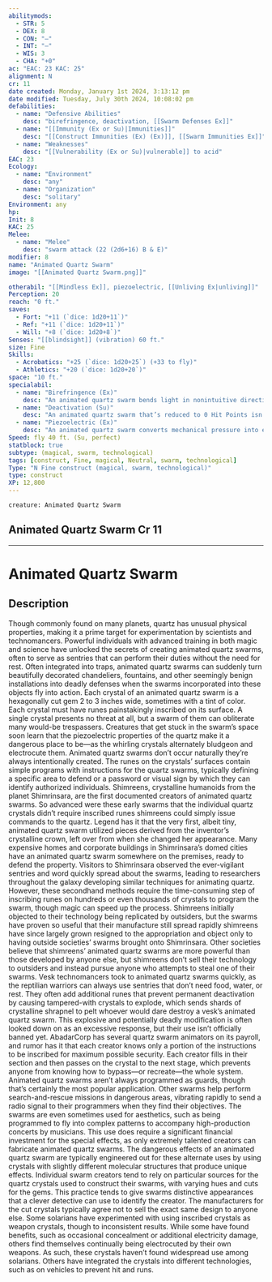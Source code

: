 ```yaml
---
abilitymods:
  - STR: 5
  - DEX: 8
  - CON: "—"
  - INT: "—"
  - WIS: 3
  - CHA: "+0"
ac: "EAC: 23 KAC: 25" 
alignment: N
cr: 11
date created: Monday, January 1st 2024, 3:13:12 pm
date modified: Tuesday, July 30th 2024, 10:08:02 pm
defabilities:
  - name: "Defensive Abilities"
    desc: "birefringence, deactivation, [[Swarm Defenses Ex]]"
  - name: "[[Immunity (Ex or Su)|Immunities]]"
    desc: "[[Construct Immunities (Ex) (Ex)]], [[Swarm Immunities Ex]]"
  - name: "Weaknesses"
    desc: "[[Vulnerability (Ex or Su)|vulnerable]] to acid"
EAC: 23
Ecology:
  - name: "Environment"
    desc: "any"
  - name: "Organization"
    desc: "solitary"
Environment: any
hp: 
Init: 8
KAC: 25
Melee:
  - name: "Melee"
    desc: "swarm attack (22 (2d6+16) B & E)"
modifier: 8
name: "Animated Quartz Swarm"
image: "[[Animated Quartz Swarm.png]]"

otherabil: "[[Mindless Ex]], piezoelectric, [[Unliving Ex|unliving]]"
Perception: 20
reach: "0 ft."
saves:
  - Fort: "+11 (`dice: 1d20+11`)"
  - Ref: "+11 (`dice: 1d20+11`)"
  - Will: "+8 (`dice: 1d20+8`)" 
Senses: "[[blindsight]] (vibration) 60 ft."
size: Fine
Skills:
  - Acrobatics: "+25 (`dice: 1d20+25`) (+33 to fly)"
  - Athletics: "+20 (`dice: 1d20+20`)" 
space: "10 ft."
specialabil:
  - name: "Birefringence (Ex)"
    desc: "An animated quartz swarm bends light in nonintuitive directions, making it hard to target. The animated quartz swarm has concealment against all attacks that use visual targeting, and its space also provides concealment."
  - name: "Deactivation (Su)"
    desc: "An animated quartz swarm that’s reduced to 0 Hit Points isn’t destroyed; instead, the gems’ runes are rendered inactive for 1d4 hours. It reactivates with full Hit Points. The only way to permanently destroy an animated quartz swarm is to smash each gem or deface each rune, a process that takes about an hour of work."
  - name: "Piezoelectric (Ex)"
    desc: "An animated quartz swarm converts mechanical pressure into electric potential and vice versa. When the animated quartz swarm takes bludgeoning, piercing, or slashing damage, it deals 2d6 electricity damage to each creature in or adjacent to its space. When the animated quartz swam takes electricity damage, it deals 2d6 bludgeoning damage to each creature in or adjacent to its space. In either case, each affected creature can attempt a DC 18 Reflex save to take half damage."
Speed: fly 40 ft. (Su, perfect) 
statblock: true
subtype: (magical, swarm, technological)
tags: [construct, Fine, magical, Neutral, swarm, technological]
Type: "N Fine construct (magical, swarm, technological)"
type: construct
XP: 12,800 
---
```


```statblock
creature: Animated Quartz Swarm
```

## Animated Quartz Swarm Cr 11

---

# Animated Quartz Swarm

## Description

Though commonly found on many planets, quartz has unusual physical properties, making it a prime target for experimentation by scientists and technomancers. Powerful individuals with advanced training in both magic and science have unlocked the secrets of creating animated quartz swarms, often to serve as sentries that can perform their duties without the need for rest. Often integrated into traps, animated quartz swarms can suddenly turn beautifully decorated chandeliers, fountains, and other seemingly benign installations into deadly defenses when the swarms incorporated into these objects fly into action.
Each crystal of an animated quartz swarm is a hexagonally cut gem 2 to 3 inches wide, sometimes with a tint of color. Each crystal must have runes painstakingly inscribed on its surface. A single crystal presents no threat at all, but a swarm of them can obliterate many would-be trespassers. Creatures that get stuck in the swarm’s space soon learn that the piezoelectric properties of the quartz make it a dangerous place to be—as the whirling crystals alternately bludgeon and electrocute them.
Animated quartz swarms don’t occur naturally
they’re always intentionally created. The runes on the crystals’ surfaces contain simple programs with instructions for the quartz swarms, typically defining a specific area to defend or a password or visual sign by which they can identify authorized individuals.
Shimreens, crystalline humanoids from the planet Shimrinsara, are the first documented creators of animated quartz swarms. So advanced were these early swarms that the individual quartz crystals didn’t require inscribed runes
shimreens could simply issue commands to the quartz. Legend has it that the very first, albeit tiny, animated quartz swarm utilized pieces derived from the inventor’s crystalline crown, left over from when she changed her appearance. Many expensive homes and corporate buildings in Shimrinsara’s domed cities have an animated quartz swarm somewhere on the premises, ready to defend the property. Visitors to Shimrinsara observed the ever-vigilant sentries and word quickly spread about the swarms, leading to researchers throughout the galaxy developing similar techniques for animating quartz. However, these secondhand methods require the time-consuming step of inscribing runes on hundreds or even thousands of crystals to program the swarm, though magic can speed up the process. Shimreens initially objected to their technology being replicated by outsiders, but the swarms have proven so useful that their manufacture still spread rapidly
shimreens have since largely grown resigned to the appropriation and object only to having outside societies’ swarms brought onto Shimrinsara. Other societies believe that shimreens’ animated quartz swarms are more powerful than those developed by anyone else, but shimreens don’t sell their technology to outsiders and instead pursue anyone who attempts to steal one of their swarms.
Vesk technomancers took to animated quartz swarms quickly, as the reptilian warriors can always use sentries that don’t need food, water, or rest. They often add additional runes that prevent permanent deactivation by causing tampered-with crystals to explode, which sends shards of crystalline shrapnel to pelt whoever would dare destroy a vesk’s animated quartz swarm. This explosive and potentially deadly modification is often looked down on as an excessive response, but their use isn’t officially banned yet. AbadarCorp has several quartz swarm animators on its payroll, and rumor has it that each creator knows only a portion of the instructions to be inscribed for maximum possible security. Each creator fills in their section and then passes on the crystal to the next stage, which prevents anyone from knowing how to bypass—or recreate—the whole system.
Animated quartz swarms aren’t always programmed as guards, though that’s certainly the most popular application. Other swarms help perform search-and-rescue missions in dangerous areas, vibrating rapidly to send a radio signal to their programmers when they find their objectives. The swarms are even sometimes used for aesthetics, such as being programmed to fly into complex patterns to accompany high-production concerts by musicians. This use does require a significant financial investment for the special effects, as only extremely talented creators can fabricate animated quartz swarms. The dangerous effects of an animated quartz swarm are typically engineered out for these alternate uses by using crystals with slightly different molecular structures that produce unique effects.
Individual swarm creators tend to rely on particular sources for the quartz crystals used to construct their swarms, with varying hues and cuts for the gems. This practice tends to give swarms distinctive appearances that a clever detective can use to identify the creator. The manufacturers for the cut crystals typically agree not to sell the exact same design to anyone else.
Some solarians have experimented with using inscribed crystals as weapon crystals, though to inconsistent results. While some have found benefits, such as occasional concealment or additional electricity damage, others find themselves continually being electrocuted by their own weapons. As such, these crystals haven’t found widespread use among solarians. Others have integrated the crystals into different technologies, such as on vehicles to prevent hit and runs.
